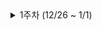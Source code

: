 <details>
<summary>1주차 (12/26 ~ 1/1)</summary>
  <details>  
<summary><strong>정세윤</strong></summary>
  
  ### :white_check_mark: Done

---
  
  - **와이어 프레임**
    - 전체적인 페이지 구성 및 기본 레이아웃 설계
  - **UI 디자인**
    - 컴포넌트 및 페이지의 UI/레이아웃 디자인
  - **공통 컴포넌트 UI 구현**
    - `Header`, `Button`, `Toggle` , `SpeechBubble`, `BackNavigation`, `LoadingSpinner`

- **페이지 UI 구현**

  - **여행 후기 목록 페이지**: `/travel-reviews`

    - 더미데이터를 활용한 레이아웃 구현
    - 후기 카드 컴포넌트 `ReviewCard` 생성

  - **여행 후기 작성 페이지**: `/travel-reviews/create/:travelId`

    - 기본 폼 레이아웃 구현
    - 별점 입력 기능 (라이브러리 활용)
    - Tiptap 커스터마이징을 통한 텍스트 에디터 구현
      - 기본 글씨 스타일 적용 가능

  - **Not Found 페이지**
    - 존재하지 않거나 삭제된 페이지에 표시할 화면 구현

### :gear: in Progress

---
  
  - 구현 중인 내용
    - Tiptap 텍스트 에디터에서 사진 업로드 기능 추가
    - 여행 후기 상세 페이지: `/travel-reviews/detail/:reviewId`
    - 후기 작성 스키마 설정

### :books: Next

---
  
  - 구현 예정
    - 여행 후기 페이지 API 연동
    - 웹소켓을 이용한 실시간 댓글 및 좋아요 업데이트
   
### :frame_photo: Preview
  
---

  - 공통 컴포넌트
  
![commonComponents](https://gist.github.com/user-attachments/assets/5a47a9c5-e218-4c58-a8a7-da191d11b817)

![header](https://gist.github.com/user-attachments/assets/ef9497b1-7af9-45df-bf24-32717bee4dea)

  - 여행 후기 페이지

<img width="1136" alt="createReview" src="https://gist.github.com/user-attachments/assets/822d6779-7ed0-4915-a87a-09cff2b40030" />

  
![rating](https://gist.github.com/user-attachments/assets/b7c5d5ba-55fb-4813-a6a8-6148a55e6668)
  
<img width="1136" alt="reviewList" src="https://gist.github.com/user-attachments/assets/aea2ca3e-11d8-48a6-82f8-ea4504c6db58" />

<img width="1136" alt="reviewDetail" src="https://gist.github.com/user-attachments/assets/57c13172-6137-4ee9-8392-443bfc0448b6" />


  
  - Not Found 페이지
  
<img width="1136" alt="notFound" src="https://gist.github.com/user-attachments/assets/1b64cff9-21e2-4e0f-b0af-0ac8ede02d55" />


  
</details>
</details>

